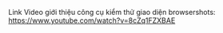 Link Video giới thiệu công cụ kiểm thử giao diện browsershots:
https://www.youtube.com/watch?v=8cZq1FZXBAE